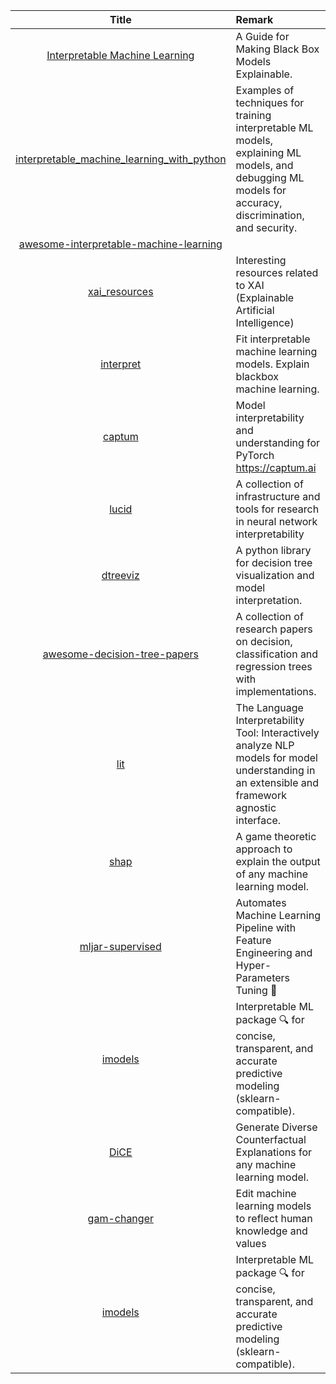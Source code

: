 | Title | Remark |
| :----: | :---- |
| [Interpretable Machine Learning](https://christophm.github.io/interpretable-ml-book/)|A Guide for Making Black Box Models Explainable.|
|[interpretable_machine_learning_with_python](https://github.com/jphall663/interpretable_machine_learning_with_python)|Examples of techniques for training interpretable ML models, explaining ML models, and debugging ML models for accuracy, discrimination, and security.|
|[awesome-interpretable-machine-learning](https://github.com/lopusz/awesome-interpretable-machine-learning)||
|[xai_resources](https://github.com/pbiecek/xai_resources)|Interesting resources related to XAI (Explainable Artificial Intelligence)|
|[interpret](https://github.com/interpretml/interpret)|Fit interpretable machine learning models. Explain blackbox machine learning.|
|[captum](https://github.com/pytorch/captum)|Model interpretability and understanding for PyTorch https://captum.ai|
|[lucid](https://github.com/tensorflow/lucid)|A collection of infrastructure and tools for research in neural network interpretability|
|[dtreeviz](https://github.com/parrt/dtreeviz)|A python library for decision tree visualization and model interpretation.|
|[awesome-decision-tree-papers](https://github.com/benedekrozemberczki/awesome-decision-tree-papers)|A collection of research papers on decision, classification and regression trees with implementations.|
|[lit](https://github.com/PAIR-code/lit)|The Language Interpretability Tool: Interactively analyze NLP models for model understanding in an extensible and framework agnostic interface.|
|[shap](https://github.com/slundberg/shap)|A game theoretic approach to explain the output of any machine learning model.|
|[mljar-supervised](https://github.com/mljar/mljar-supervised)|Automates Machine Learning Pipeline with Feature Engineering and Hyper-Parameters Tuning 🚀|
|[imodels](https://github.com/csinva/imodels)|Interpretable ML package 🔍 for concise, transparent, and accurate predictive modeling (sklearn-compatible).|
|[DiCE](https://github.com/interpretml/DiCE)|Generate Diverse Counterfactual Explanations for any machine learning model.|
|[gam-changer](https://github.com/interpretml/gam-changer)|Edit machine learning models to reflect human knowledge and values|
|[imodels](https://github.com/csinva/imodels)|Interpretable ML package 🔍 for concise, transparent, and accurate predictive modeling (sklearn-compatible).|
